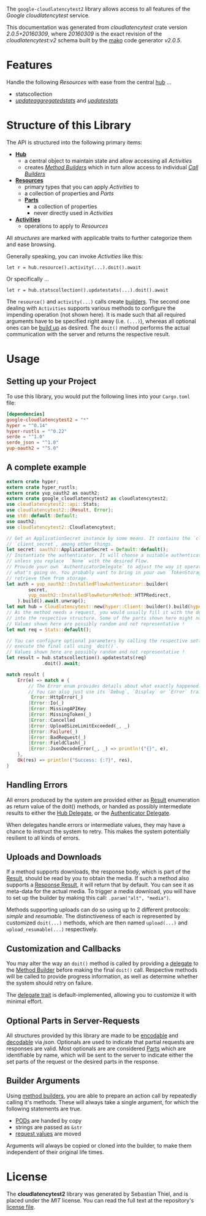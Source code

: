 <!---
DO NOT EDIT !
This file was generated automatically from 'src/mako/api/README.md.mako'
DO NOT EDIT !
-->
The `google-cloudlatencytest2` library allows access to all features of the *Google cloudlatencytest* service.

This documentation was generated from *cloudlatencytest* crate version *2.0.5+20160309*, where *20160309* is the exact revision of the *cloudlatencytest:v2* schema built by the [mako](http://www.makotemplates.org/) code generator *v2.0.5*.
# Features

Handle the following *Resources* with ease from the central [hub](https://docs.rs/google-cloudlatencytest2/2.0.5+20160309/google_cloudlatencytest2/Cloudlatencytest) ... 

* statscollection
 * [*updateaggregatedstats*](https://docs.rs/google-cloudlatencytest2/2.0.5+20160309/google_cloudlatencytest2/api::StatscollectionUpdateaggregatedstatCall) and [*updatestats*](https://docs.rs/google-cloudlatencytest2/2.0.5+20160309/google_cloudlatencytest2/api::StatscollectionUpdatestatCall)




# Structure of this Library

The API is structured into the following primary items:

* **[Hub](https://docs.rs/google-cloudlatencytest2/2.0.5+20160309/google_cloudlatencytest2/Cloudlatencytest)**
    * a central object to maintain state and allow accessing all *Activities*
    * creates [*Method Builders*](https://docs.rs/google-cloudlatencytest2/2.0.5+20160309/google_cloudlatencytest2/client::MethodsBuilder) which in turn
      allow access to individual [*Call Builders*](https://docs.rs/google-cloudlatencytest2/2.0.5+20160309/google_cloudlatencytest2/client::CallBuilder)
* **[Resources](https://docs.rs/google-cloudlatencytest2/2.0.5+20160309/google_cloudlatencytest2/client::Resource)**
    * primary types that you can apply *Activities* to
    * a collection of properties and *Parts*
    * **[Parts](https://docs.rs/google-cloudlatencytest2/2.0.5+20160309/google_cloudlatencytest2/client::Part)**
        * a collection of properties
        * never directly used in *Activities*
* **[Activities](https://docs.rs/google-cloudlatencytest2/2.0.5+20160309/google_cloudlatencytest2/client::CallBuilder)**
    * operations to apply to *Resources*

All *structures* are marked with applicable traits to further categorize them and ease browsing.

Generally speaking, you can invoke *Activities* like this:

```Rust,ignore
let r = hub.resource().activity(...).doit().await
```

Or specifically ...

```ignore
let r = hub.statscollection().updatestats(...).doit().await
```

The `resource()` and `activity(...)` calls create [builders][builder-pattern]. The second one dealing with `Activities` 
supports various methods to configure the impending operation (not shown here). It is made such that all required arguments have to be 
specified right away (i.e. `(...)`), whereas all optional ones can be [build up][builder-pattern] as desired.
The `doit()` method performs the actual communication with the server and returns the respective result.

# Usage

## Setting up your Project

To use this library, you would put the following lines into your `Cargo.toml` file:

```toml
[dependencies]
google-cloudlatencytest2 = "*"
hyper = "^0.14"
hyper-rustls = "^0.22"
serde = "^1.0"
serde_json = "^1.0"
yup-oauth2 = "^5.0"
```

## A complete example

```Rust
extern crate hyper;
extern crate hyper_rustls;
extern crate yup_oauth2 as oauth2;
extern crate google_cloudlatencytest2 as cloudlatencytest2;
use cloudlatencytest2::api::Stats;
use cloudlatencytest2::{Result, Error};
use std::default::Default;
use oauth2;
use cloudlatencytest2::Cloudlatencytest;

// Get an ApplicationSecret instance by some means. It contains the `client_id` and 
// `client_secret`, among other things.
let secret: oauth2::ApplicationSecret = Default::default();
// Instantiate the authenticator. It will choose a suitable authentication flow for you, 
// unless you replace  `None` with the desired Flow.
// Provide your own `AuthenticatorDelegate` to adjust the way it operates and get feedback about 
// what's going on. You probably want to bring in your own `TokenStorage` to persist tokens and
// retrieve them from storage.
let auth = yup_oauth2::InstalledFlowAuthenticator::builder(
        secret,
        yup_oauth2::InstalledFlowReturnMethod::HTTPRedirect,
    ).build().await.unwrap();
let mut hub = Cloudlatencytest::new(hyper::Client::builder().build(hyper_rustls::HttpsConnector::with_native_roots()), auth);
// As the method needs a request, you would usually fill it with the desired information
// into the respective structure. Some of the parts shown here might not be applicable !
// Values shown here are possibly random and not representative !
let mut req = Stats::default();

// You can configure optional parameters by calling the respective setters at will, and
// execute the final call using `doit()`.
// Values shown here are possibly random and not representative !
let result = hub.statscollection().updatestats(req)
             .doit().await;

match result {
    Err(e) => match e {
        // The Error enum provides details about what exactly happened.
        // You can also just use its `Debug`, `Display` or `Error` traits
         Error::HttpError(_)
        |Error::Io(_)
        |Error::MissingAPIKey
        |Error::MissingToken(_)
        |Error::Cancelled
        |Error::UploadSizeLimitExceeded(_, _)
        |Error::Failure(_)
        |Error::BadRequest(_)
        |Error::FieldClash(_)
        |Error::JsonDecodeError(_, _) => println!("{}", e),
    },
    Ok(res) => println!("Success: {:?}", res),
}

```
## Handling Errors

All errors produced by the system are provided either as [Result](https://docs.rs/google-cloudlatencytest2/2.0.5+20160309/google_cloudlatencytest2/client::Result) enumeration as return value of
the doit() methods, or handed as possibly intermediate results to either the 
[Hub Delegate](https://docs.rs/google-cloudlatencytest2/2.0.5+20160309/google_cloudlatencytest2/client::Delegate), or the [Authenticator Delegate](https://docs.rs/yup-oauth2/*/yup_oauth2/trait.AuthenticatorDelegate.html).

When delegates handle errors or intermediate values, they may have a chance to instruct the system to retry. This 
makes the system potentially resilient to all kinds of errors.

## Uploads and Downloads
If a method supports downloads, the response body, which is part of the [Result](https://docs.rs/google-cloudlatencytest2/2.0.5+20160309/google_cloudlatencytest2/client::Result), should be
read by you to obtain the media.
If such a method also supports a [Response Result](https://docs.rs/google-cloudlatencytest2/2.0.5+20160309/google_cloudlatencytest2/client::ResponseResult), it will return that by default.
You can see it as meta-data for the actual media. To trigger a media download, you will have to set up the builder by making
this call: `.param("alt", "media")`.

Methods supporting uploads can do so using up to 2 different protocols: 
*simple* and *resumable*. The distinctiveness of each is represented by customized 
`doit(...)` methods, which are then named `upload(...)` and `upload_resumable(...)` respectively.

## Customization and Callbacks

You may alter the way an `doit()` method is called by providing a [delegate](https://docs.rs/google-cloudlatencytest2/2.0.5+20160309/google_cloudlatencytest2/client::Delegate) to the 
[Method Builder](https://docs.rs/google-cloudlatencytest2/2.0.5+20160309/google_cloudlatencytest2/client::CallBuilder) before making the final `doit()` call. 
Respective methods will be called to provide progress information, as well as determine whether the system should 
retry on failure.

The [delegate trait](https://docs.rs/google-cloudlatencytest2/2.0.5+20160309/google_cloudlatencytest2/client::Delegate) is default-implemented, allowing you to customize it with minimal effort.

## Optional Parts in Server-Requests

All structures provided by this library are made to be [encodable](https://docs.rs/google-cloudlatencytest2/2.0.5+20160309/google_cloudlatencytest2/client::RequestValue) and 
[decodable](https://docs.rs/google-cloudlatencytest2/2.0.5+20160309/google_cloudlatencytest2/client::ResponseResult) via *json*. Optionals are used to indicate that partial requests are responses 
are valid.
Most optionals are are considered [Parts](https://docs.rs/google-cloudlatencytest2/2.0.5+20160309/google_cloudlatencytest2/client::Part) which are identifiable by name, which will be sent to 
the server to indicate either the set parts of the request or the desired parts in the response.

## Builder Arguments

Using [method builders](https://docs.rs/google-cloudlatencytest2/2.0.5+20160309/google_cloudlatencytest2/client::CallBuilder), you are able to prepare an action call by repeatedly calling it's methods.
These will always take a single argument, for which the following statements are true.

* [PODs][wiki-pod] are handed by copy
* strings are passed as `&str`
* [request values](https://docs.rs/google-cloudlatencytest2/2.0.5+20160309/google_cloudlatencytest2/client::RequestValue) are moved

Arguments will always be copied or cloned into the builder, to make them independent of their original life times.

[wiki-pod]: http://en.wikipedia.org/wiki/Plain_old_data_structure
[builder-pattern]: http://en.wikipedia.org/wiki/Builder_pattern
[google-go-api]: https://github.com/google/google-api-go-client

# License
The **cloudlatencytest2** library was generated by Sebastian Thiel, and is placed 
under the *MIT* license.
You can read the full text at the repository's [license file][repo-license].

[repo-license]: https://github.com/Byron/google-apis-rsblob/main/LICENSE.md
